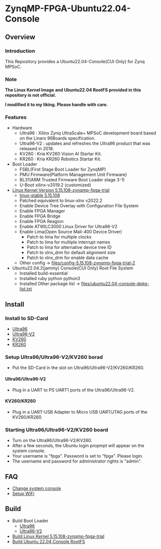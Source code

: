 ZynqMP-FPGA-Ubuntu22.04-Console
====================================================================================

Overview
------------------------------------------------------------------------------------

### Introduction

This Repository provides a Ubuntu22.04-Console(CUI Only) for Zynq MPSoC.

### Note

**The Linux Kernel Image and Ubuntu22.04 RootFS provided in this repository is not official.**

**I modified it to my liking. Please handle with care.**


### Features

* Hardware
  + Ultra96    : Xilinx Zynq UltraScale+ MPSoC development board based on the Linaro 96Boards specification. 
  + Ultra96-V2 : updates and refreshes the Ultra96 product that was released in 2018.
  + KV260      : Kria KV260 Vision AI Startar Kit.
  + KR260      : Kria KR260 Robotics  Startar Kit.
* Boot Loader
  + FSBL(First Stage Boot Loader for ZynqMP)
  + PMU Firmware(Platform Management Unit Firmware)
  + BL31(ARM Trusted Firmware Boot Loader stage 3-1)
  + U-Boot xilinx-v2019.2 (customized)
* [Linux Kernel Version 5.15.108-zynqmp-fpga-trial](https://github.com/ikwzm/ZynqMP-FPGA-Linux-Kernel-5.15/tree/5.15.108-zynqmp-fpga-trial-2)
  + [linux-stable 5.15.108](https://git.kernel.org/pub/scm/linux/kernel/git/stable/linux.git//tag/?h=v5.15.108)
  + Patched equivalent to linux-xlnx v2022.2
  + Enable Device Tree Overlay with Configuration File System
  + Enable FPGA Manager
  + Enable FPGA Bridge
  + Enable FPGA Reagion
  + Enable ATWILC3000 Linux Driver for Ultra96-V2
  + Enable Lima(Open Source Mali-400 Device Driver)
    - Patch to lima for multiple clocks
    - Patch to lima for multiple interrupt names
    - Patch to lima for alternative device tree ID
    - Patch to xlnx_drm for default alignment size
    - Patch to xlnx_drm for enable data cache
  + Other config -> [files/config-5.15.108-zynqmp-fpga-trial-2](files/config-5.15.108-zynqmp-fpga-trial-2)
* Ubuntu22.04.2(jammy) Console(CUI Only) Root File System
  + Installed build-essential
  + Installed ruby python python3
  + Installed Other package list -> [files/ubuntu22.04-console-dpkg-list.txt](files/ubuntu22.04-console-dpkg-list.txt)

Install
------------------------------------------------------------------------------------

### Install to SD-Card

* [Ultra96](doc/install/ultra96-console.md)
* [Ultra96-V2](doc/install/ultra96v2-console.md)
* [KV260](doc/install/kv260-console.md)
* [KR260](doc/install/kr260-console.md)

### Setup Ultra96/Ultra96-V2/KV260 borad

* Put the SD-Card in the slot on Ultra96/Ultra96-V2/KV260/KR260.

#### Ultra96/Ultra96-V2

* Plug in a UART to PS UART1 ports of the Ultra96/Ultra96-V2.

#### KV260/KR260

* Plug in a UART-USB Adapter to Micro USB UART/JTAG ports of the KV260/KR260.

### Starting Ultra96/Ultra96-V2/KV260 board

* Turn on the Ultra96/Ultra96-V2/KV260.
* After a few seconds, the Ubuntu login propmpt will appear on the system console.
* Your username is "fpga". Password is set to "fpga". Please login.
* The username and password for administrator rights is "admin".

FAQ
------------------------------------------------------------------------------------

* [Change system console](doc/faq/change_system_console.md)
* [Setup WiFi](doc/faq/setup_wifi.md)

Build 
------------------------------------------------------------------------------------

* Build Boot Loader
  + [Ultra96](doc/build/ultra96-boot.md)
  + [Ultra96-V2](doc/build/ultra96v2-boot.md)
* [Build Linux Kernel 5.15.108-zynqmp-fpga-trial](doc/build/linux-5.15.108-zynqmp-fpga-trial.md)
* [Build Ubuntu 22.04 Console RootFS](doc/build/ubuntu22.04-console.md)
